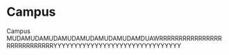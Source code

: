 # Campus
Campus
MUDAMUDAMUDAMUDAMUDAMUDAMUDAMDUAWRRRRRRRRRRRRRRRRRRRRRRRRRRRRYYYYYYYYYYYYYYYYYYYYYYYYYYYYYYY
